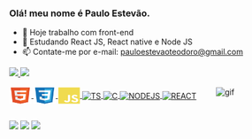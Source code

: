 ### Olá! meu nome é Paulo Estevão.


- 🔭 Hoje trabalho com front-end 
- 🌱 Estudando React JS, React native e Node JS
- 📫 Contate-me por e-mail: pauloestevaoteodoro@gmail.com

<div>
  <a href="https://github.com/PauloEstevaoTI">
  <img height="180em" src="https://github-readme-stats.vercel.app/api?username=PauloEstevaoTI&show_icons=true&theme=synthwave&include_all_commits=true&count_private=true"/>
  <img height="180em" src="https://github-readme-stats.vercel.app/api/top-langs/?username=PauloEstevaoTI&layout=compact&langs_count=16&theme=synthwave"/>
</div>
  
  <div style="display: inline_block"><br>
  <img align="center" alt="HTML" height="30" width="40" src="https://raw.githubusercontent.com/devicons/devicon/master/icons/html5/html5-original.svg">
  <img align="center" alt="CSS" height="30" width="40" src="https://raw.githubusercontent.com/devicons/devicon/master/icons/css3/css3-original.svg">
  <img align="center" alt="JS" height="30" width="40" src="https://raw.githubusercontent.com/devicons/devicon/master/icons/javascript/javascript-plain.svg">
  <img align="center" alt="TS" height="30" width="40" src="https://cdn.jsdelivr.net/gh/devicons/devicon/icons/typescript/typescript-original.svg" />
  <img align="center" alt="C" height="30" width="40" src="https://cdn.jsdelivr.net/gh/devicons/devicon/icons/c/c-original.svg">
  <img align="center" alt="NODEJS" height="30" width="40" src="https://cdn.jsdelivr.net/gh/devicons/devicon/icons/nodejs/nodejs-original.svg" />
  <img align="center" alt="REACT" height="30" width="40" src="https://cdn.jsdelivr.net/gh/devicons/devicon/icons/react/react-original.svg" />
  <img align="right" height="180" width="130" alt="gif" src="https://c.tenor.com/C-S8dtjO6EcAAAAC/jojos-bizarre-adventures-jjba.gif">
</div>
  
  ##
  
<div>
   <a href="https://web.facebook.com/paulo.estevao.92" target="_blank"><img src="https://img.shields.io/badge/Facebook-1877F2?style=for-the-badge&logo=facebook&logoColor=white"></a>
    <a href="https://www.instagram.com/paullo_jf/" target="_blank"><img src="https://img.shields.io/badge/-Instagram-%23E4405F?style=for-the-badge&logo=instagram&logoColor=white" target="_blank"></a>
   <a href="https:/www.linkedin.com/in/paulo-estev%C3%A3o-148790211/" target="_blank"><img src="https://img.shields.io/badge/-LinkedIn-%230077B5?style=for-the-badge&logo=linkedin&logoColor=white" target="_blank"></a>
 
</div
  


